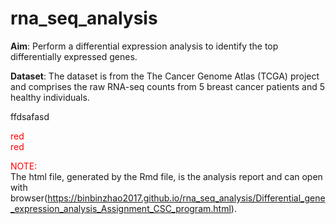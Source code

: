 # rna_seq_analysis

**Aim**: Perform a differential expression analysis to identify the top differentially
expressed genes.</br>

**Dataset**:
The dataset is from the The Cancer Genome Atlas (TCGA) project and comprises the
raw RNA-seq counts from 5 breast cancer patients and 5 healthy individuals.<br/>

ffdsafasd <br/>

<font color=#FF0000> red  </font>  
<font color=#FF0000> red </font>

<font color=#FF0000>NOTE:</font>   
The html file, generated by the Rmd file, is the analysis report and can open with browser(https://binbinzhao2017.github.io/rna_seq_analysis/Differential_gene_expression_analysis_Assignment_CSC_program.html).